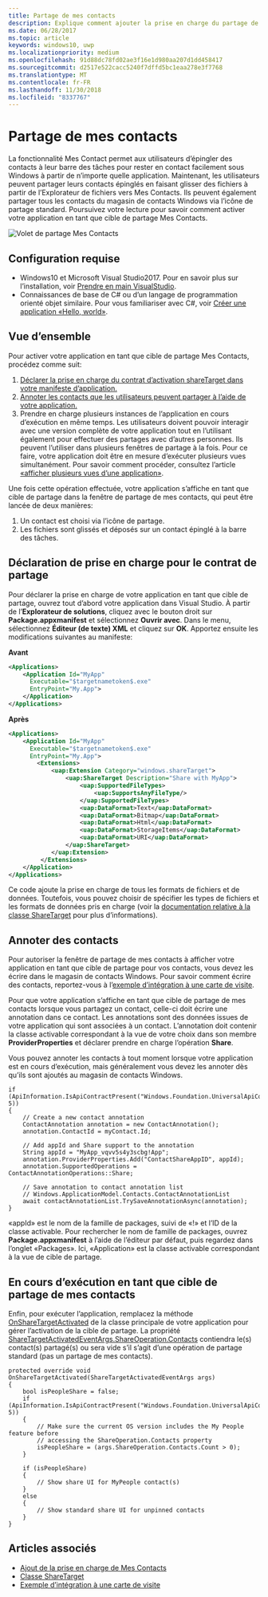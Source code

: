 ```yaml
---
title: Partage de mes contacts
description: Explique comment ajouter la prise en charge du partage de mes contacts
ms.date: 06/28/2017
ms.topic: article
keywords: windows10, uwp
ms.localizationpriority: medium
ms.openlocfilehash: 91d88dc78fd02ae3f16e1d980aa207d1dd458417
ms.sourcegitcommit: d2517e522cacc5240f7dffd5bc1eaa278e3f7768
ms.translationtype: MT
ms.contentlocale: fr-FR
ms.lasthandoff: 11/30/2018
ms.locfileid: "8337767"
---
```

# <a name="my-people-sharing"></a>Partage de mes contacts

La fonctionnalité Mes Contact permet aux utilisateurs d’épingler des contacts à leur barre des tâches pour rester en contact facilement sous Windows à partir de n’importe quelle application. Maintenant, les utilisateurs peuvent partager leurs contacts épinglés en faisant glisser des fichiers à partir de l’Explorateur de fichiers vers Mes Contacts. Ils peuvent également partager tous les contacts du magasin de contacts Windows via l’icône de partage standard. Poursuivez votre lecture pour savoir comment activer votre application en tant que cible de partage Mes Contacts.

![Volet de partage Mes Contacts](images/my-people-sharing.png)

## <a name="requirements"></a>Configuration requise

+ Windows10 et Microsoft Visual Studio2017. Pour en savoir plus sur l’installation, voir [Prendre en main VisualStudio](https://docs.microsoft.com/en-us/windows/uwp/get-started/get-set-up).
+ Connaissances de base de C# ou d’un langage de programmation orienté objet similaire. Pour vous familiariser avec C#, voir [Créer une application «Hello, world»](https://docs.microsoft.com/en-us/windows/uwp/get-started/create-a-hello-world-app-xaml-universal).

## <a name="overview"></a>Vue d’ensemble

Pour activer votre application en tant que cible de partage Mes Contacts, procédez comme suit:

1. [Déclarer la prise en charge du contrat d’activation shareTarget dans votre manifeste d’application.](https://docs.microsoft.com/en-us/windows/uwp/contacts-and-calendar/my-people-sharing#declaring-support-for-the-share-contract)
2. [Annoter les contacts que les utilisateurs peuvent partager à l’aide de votre application.](https://docs.microsoft.com/en-us/windows/uwp/contacts-and-calendar/my-people-sharing#annotating-contacts)
3. Prendre en charge plusieurs instances de l’application en cours d’exécution en même temps.  Les utilisateurs doivent pouvoir interagir avec une version complète de votre application tout en l’utilisant également pour effectuer des partages avec d’autres personnes. Ils peuvent l’utiliser dans plusieurs fenêtres de partage à la fois. Pour ce faire, votre application doit être en mesure d’exécuter plusieurs vues simultanément. Pour savoir comment procéder, consultez l’article [«afficher plusieurs vues d’une application»](https://docs.microsoft.com/en-us/windows/uwp/layout/show-multiple-views).

Une fois cette opération effectuée, votre application s’affiche en tant que cible de partage dans la fenêtre de partage de mes contacts, qui peut être lancée de deux manières:
1. Un contact est choisi via l’icône de partage.
2. Les fichiers sont glissés et déposés sur un contact épinglé à la barre des tâches.

## <a name="declaring-support-for-the-share-contract"></a>Déclaration de prise en charge pour le contrat de partage

Pour déclarer la prise en charge de votre application en tant que cible de partage, ouvrez tout d’abord votre application dans Visual Studio. À partir de l’**Explorateur de solutions**, cliquez avec le bouton droit sur **Package.appxmanifest** et sélectionnez **Ouvrir avec**. Dans le menu, sélectionnez **Éditeur (de texte) XML** et cliquez sur **OK**. Apportez ensuite les modifications suivantes au manifeste:


**Avant**
```xml
<Applications>
    <Application Id="MyApp"
      Executable="$targetnametoken$.exe"
      EntryPoint="My.App">
    </Application>
</Applications>
```

**Après**

```xml
<Applications>
    <Application Id="MyApp"
      Executable="$targetnametoken$.exe"
      EntryPoint="My.App">
        <Extensions>
            <uap:Extension Category="windows.shareTarget">
                <uap:ShareTarget Description="Share with MyApp">
                    <uap:SupportedFileTypes>
                        <uap:SupportsAnyFileType/>
                    </uap:SupportedFileTypes>
                    <uap:DataFormat>Text</uap:DataFormat>
                    <uap:DataFormat>Bitmap</uap:DataFormat>
                    <uap:DataFormat>Html</uap:DataFormat>
                    <uap:DataFormat>StorageItems</uap:DataFormat>
                    <uap:DataFormat>URI</uap:DataFormat>
                </uap:ShareTarget>
            </uap:Extension>
         </Extensions>
    </Application>
</Applications>
```

Ce code ajoute la prise en charge de tous les formats de fichiers et de données. Toutefois, vous pouvez choisir de spécifier les types de fichiers et les formats de données pris en charge (voir la  [documentation relative à la classe ShareTarget](https://docs.microsoft.com/en-us/uwp/schemas/appxpackage/appxmanifestschema/element-sharetarget) pour plus d’informations).

## <a name="annotating-contacts"></a>Annoter des contacts

Pour autoriser la fenêtre de partage de mes contacts à afficher votre application en tant que cible de partage pour vos contacts, vous devez les écrire dans le magasin de contacts Windows. Pour savoir comment écrire des contacts, reportez-vous à l’[exemple d’intégration à une carte de visite](https://github.com/Microsoft/Windows-universal-samples/tree/6370138b150ca8a34ff86de376ab6408c5587f5d/Samples/ContactCardIntegration). 

Pour que votre application s’affiche en tant que cible de partage de mes contacts lorsque vous partagez un contact, celle-ci doit écrire une annotation dans ce contact. Les annotations sont des données issues de votre application qui sont associées à un contact. L’annotation doit contenir la classe activable correspondant à la vue de votre choix dans son membre **ProviderProperties** et déclarer prendre en charge l’opération **Share**.

Vous pouvez annoter les contacts à tout moment lorsque votre application est en cours d’exécution, mais généralement vous devez les annoter dès qu’ils sont ajoutés au magasin de contacts Windows.

```Csharp
if (ApiInformation.IsApiContractPresent("Windows.Foundation.UniversalApiContract", 5))
{
    // Create a new contact annotation
    ContactAnnotation annotation = new ContactAnnotation();
    annotation.ContactId = myContact.Id;

    // Add appId and Share support to the annotation
    String appId = "MyApp_vqvv5s4y3scbg!App";
    annotation.ProviderProperties.Add("ContactShareAppID", appId);
    annotation.SupportedOperations = ContactAnnotationOperations::Share;

    // Save annotation to contact annotation list
    // Windows.ApplicationModel.Contacts.ContactAnnotationList 
    await contactAnnotationList.TrySaveAnnotationAsync(annotation);
}
```

«appId» est le nom de la famille de packages, suivi de «!» et l’ID de la classe activable. Pour rechercher le nom de famille de packages, ouvrez **Package.appxmanifest** à l’aide de l’éditeur par défaut, puis regardez dans l’onglet «Packages». Ici, «Application» est la classe activable correspondant à la vue de cible de partage.

## <a name="running-as-a-my-people-share-target"></a>En cours d’exécution en tant que cible de partage de mes contacts

Enfin, pour exécuter l’application, remplacez la méthode [OnShareTargetActivated](https://docs.microsoft.com/en-us/uwp/api/Windows.UI.Xaml.Application#Windows_UI_Xaml_Application_OnShareTargetActivated_Windows_ApplicationModel_Activation_ShareTargetActivatedEventArgs_) de la classe principale de votre application pour gérer l’activation de la cible de partage. La propriété [ShareTargetActivatedEventArgs.ShareOperation.Contacts](https://docs.microsoft.com/en-us/uwp/api/windows.applicationmodel.datatransfer.sharetarget.shareoperation#Properties) contiendra le(s) contact(s) partagé(s) ou sera vide s’il s’agit d’une opération de partage standard (pas un partage de mes contacts).

```Csharp
protected override void OnShareTargetActivated(ShareTargetActivatedEventArgs args)
{
    bool isPeopleShare = false;
    if (ApiInformation.IsApiContractPresent("Windows.Foundation.UniversalApiContract", 5))
    {
        // Make sure the current OS version includes the My People feature before
        // accessing the ShareOperation.Contacts property
        isPeopleShare = (args.ShareOperation.Contacts.Count > 0);
    }

    if (isPeopleShare)
    {
        // Show share UI for MyPeople contact(s)
    }
    else
    {
        // Show standard share UI for unpinned contacts
    }
}
```

## <a name="see-also"></a>Articles associés
+ [Ajout de la prise en charge de Mes Contacts](my-people-support.md)
+ [Classe ShareTarget](https://docs.microsoft.com/en-us/uwp/schemas/appxpackage/appxmanifestschema/element-sharetarget)
+ [Exemple d’intégration à une carte de visite](https://github.com/Microsoft/Windows-universal-samples/tree/6370138b150ca8a34ff86de376ab6408c5587f5d/Samples/ContactCardIntegration)
